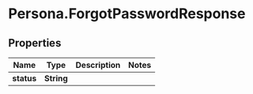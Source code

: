 # Persona.ForgotPasswordResponse

## Properties

Name | Type | Description | Notes
------------ | ------------- | ------------- | -------------
**status** | **String** |  | 


